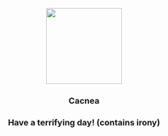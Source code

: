 <p align="center">
    <img src="https://raw.githubusercontent.com/PokeAPI/sprites/master/sprites/pokemon/331.png" width="150" height="150">
</p>
<h3 align="center"> <b>Cacnea</b></h3>
<h3 align="center">Have a terrifying day! (contains irony)</h3>

